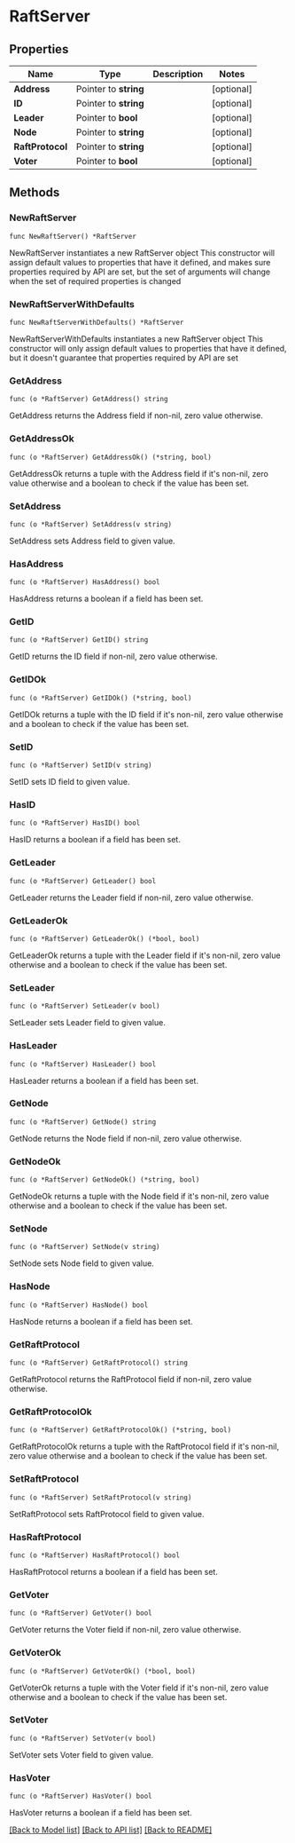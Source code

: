 # RaftServer

## Properties

Name | Type | Description | Notes
------------ | ------------- | ------------- | -------------
**Address** | Pointer to **string** |  | [optional] 
**ID** | Pointer to **string** |  | [optional] 
**Leader** | Pointer to **bool** |  | [optional] 
**Node** | Pointer to **string** |  | [optional] 
**RaftProtocol** | Pointer to **string** |  | [optional] 
**Voter** | Pointer to **bool** |  | [optional] 

## Methods

### NewRaftServer

`func NewRaftServer() *RaftServer`

NewRaftServer instantiates a new RaftServer object
This constructor will assign default values to properties that have it defined,
and makes sure properties required by API are set, but the set of arguments
will change when the set of required properties is changed

### NewRaftServerWithDefaults

`func NewRaftServerWithDefaults() *RaftServer`

NewRaftServerWithDefaults instantiates a new RaftServer object
This constructor will only assign default values to properties that have it defined,
but it doesn't guarantee that properties required by API are set

### GetAddress

`func (o *RaftServer) GetAddress() string`

GetAddress returns the Address field if non-nil, zero value otherwise.

### GetAddressOk

`func (o *RaftServer) GetAddressOk() (*string, bool)`

GetAddressOk returns a tuple with the Address field if it's non-nil, zero value otherwise
and a boolean to check if the value has been set.

### SetAddress

`func (o *RaftServer) SetAddress(v string)`

SetAddress sets Address field to given value.

### HasAddress

`func (o *RaftServer) HasAddress() bool`

HasAddress returns a boolean if a field has been set.

### GetID

`func (o *RaftServer) GetID() string`

GetID returns the ID field if non-nil, zero value otherwise.

### GetIDOk

`func (o *RaftServer) GetIDOk() (*string, bool)`

GetIDOk returns a tuple with the ID field if it's non-nil, zero value otherwise
and a boolean to check if the value has been set.

### SetID

`func (o *RaftServer) SetID(v string)`

SetID sets ID field to given value.

### HasID

`func (o *RaftServer) HasID() bool`

HasID returns a boolean if a field has been set.

### GetLeader

`func (o *RaftServer) GetLeader() bool`

GetLeader returns the Leader field if non-nil, zero value otherwise.

### GetLeaderOk

`func (o *RaftServer) GetLeaderOk() (*bool, bool)`

GetLeaderOk returns a tuple with the Leader field if it's non-nil, zero value otherwise
and a boolean to check if the value has been set.

### SetLeader

`func (o *RaftServer) SetLeader(v bool)`

SetLeader sets Leader field to given value.

### HasLeader

`func (o *RaftServer) HasLeader() bool`

HasLeader returns a boolean if a field has been set.

### GetNode

`func (o *RaftServer) GetNode() string`

GetNode returns the Node field if non-nil, zero value otherwise.

### GetNodeOk

`func (o *RaftServer) GetNodeOk() (*string, bool)`

GetNodeOk returns a tuple with the Node field if it's non-nil, zero value otherwise
and a boolean to check if the value has been set.

### SetNode

`func (o *RaftServer) SetNode(v string)`

SetNode sets Node field to given value.

### HasNode

`func (o *RaftServer) HasNode() bool`

HasNode returns a boolean if a field has been set.

### GetRaftProtocol

`func (o *RaftServer) GetRaftProtocol() string`

GetRaftProtocol returns the RaftProtocol field if non-nil, zero value otherwise.

### GetRaftProtocolOk

`func (o *RaftServer) GetRaftProtocolOk() (*string, bool)`

GetRaftProtocolOk returns a tuple with the RaftProtocol field if it's non-nil, zero value otherwise
and a boolean to check if the value has been set.

### SetRaftProtocol

`func (o *RaftServer) SetRaftProtocol(v string)`

SetRaftProtocol sets RaftProtocol field to given value.

### HasRaftProtocol

`func (o *RaftServer) HasRaftProtocol() bool`

HasRaftProtocol returns a boolean if a field has been set.

### GetVoter

`func (o *RaftServer) GetVoter() bool`

GetVoter returns the Voter field if non-nil, zero value otherwise.

### GetVoterOk

`func (o *RaftServer) GetVoterOk() (*bool, bool)`

GetVoterOk returns a tuple with the Voter field if it's non-nil, zero value otherwise
and a boolean to check if the value has been set.

### SetVoter

`func (o *RaftServer) SetVoter(v bool)`

SetVoter sets Voter field to given value.

### HasVoter

`func (o *RaftServer) HasVoter() bool`

HasVoter returns a boolean if a field has been set.


[[Back to Model list]](../README.md#documentation-for-models) [[Back to API list]](../README.md#documentation-for-api-endpoints) [[Back to README]](../README.md)


